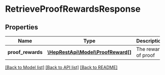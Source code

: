 # RetrieveProofRewardsResponse

## Properties
Name | Type | Description | Notes
------------ | ------------- | ------------- | -------------
**proof_rewards** | [**\HepRestApi\Model\ProofReward[]**](ProofReward.md) | The reward of proof | 

[[Back to Model list]](../README.md#documentation-for-models) [[Back to API list]](../README.md#documentation-for-api-endpoints) [[Back to README]](../README.md)



